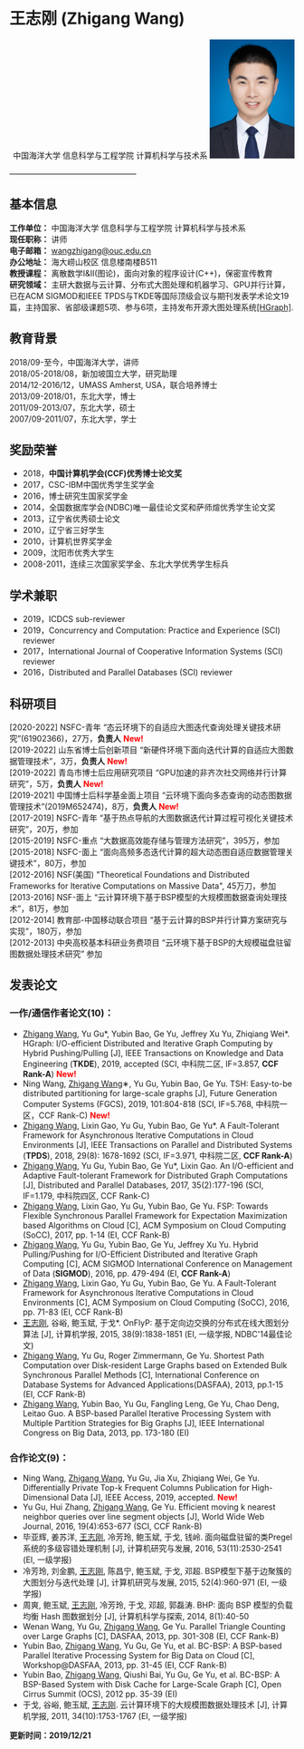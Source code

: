 # 王志刚 (Zhigang Wang)  

<p align="right">
中国海洋大学   
信息科学与工程学院   
计算机科学与技术系
<img src="/zhigang.jpg" alt="图片"  width="150" height="210">
<p align="center"><em></em></p>
</p>

————————————————

## 基本信息
**工作单位：** 中国海洋大学 信息科学与工程学院 计算机科学与技术系   
**现任职称：** 讲师   
**电子邮箱：** wangzhigang@ouc.edu.cn   
**办公地址：** 海大崂山校区 信息楼南楼B511   
**教授课程：** 离散数学I&II(图论)，面向对象的程序设计(C++)，保密宣传教育   
**研究领域：** 主研大数据与云计算、分布式大图处理和机器学习、GPU并行计算，已在ACM SIGMOD和IEEE TPDS与TKDE等国际顶级会议与期刊发表学术论文19篇，主持国家、省部级课题5项、参与6项，主持发布开源大图处理系统[[HGraph]](https://github.com/HybridGraph/HGraph "A Pregel-like Disk-resident Graph Processing System").

## 教育背景
2018/09-至今，中国海洋大学，讲师   
2018/05-2018/08，新加坡国立大学，研究助理   
2014/12-2016/12，UMASS Amherst, USA，联合培养博士   
2013/09-2018/01，东北大学，博士   
2011/09-2013/07，东北大学，硕士   
2007/09-2011/07，东北大学，学士   

## 奖励荣誉
* 2018，**中国计算机学会(CCF)优秀博士论文奖**   
* 2017，CSC-IBM中国优秀学生奖学金   
* 2016，博士研究生国家奖学金   
* 2014，全国数据库学会(NDBC)唯一最佳论文奖和萨师煊优秀学生论文奖   
* 2013，辽宁省优秀硕士论文   
* 2010，辽宁省三好学生   
* 2010，计算机世界奖学金   
* 2009，沈阳市优秀大学生   
* 2008-2011，连续三次国家奖学金、东北大学优秀学生标兵   

## 学术兼职
* 2019，ICDCS sub-reviewer   
* 2019，Concurrency and Computation: Practice and Experience (SCI) reviewer   
* 2017，International Journal of Cooperative Information Systems (SCI) reviewer   
* 2016，Distributed and Parallel Databases (SCI) reviewer   

## 科研项目
[2020-2022] NSFC-青年 “态云环境下的自适应大图迭代查询处理关键技术研究”(61902366)，27万，**负责人** <span style="color:red;">**New!**</span>   
[2019-2022] 山东省博士后创新项目 “新硬件环境下面向迭代计算的自适应大图数据管理技术”，3万，**负责人** <span style="color:red;">**New!**</span>   
[2019-2022] 青岛市博士后应用研究项目 “GPU加速的非齐次社交网络并行计算研究”，5万，**负责人** <span style="color:red;">**New!**</span>   
[2019-2021]	中国博士后科学基金面上项目 “云环境下面向多态查询的动态图数据管理技术”(2019M652474)，8万，**负责人** <span style="color:red;">**New!**</span>   
[2017-2019]	NSFC-青年 “基于热点导航的大图数据迭代计算过程可视化关键技术研究”，20万，参加   
[2015-2019]	NSFC-重点 “大数据高效能存储与管理方法研究”，395万，参加   
[2015-2018]	NSFC-面上 “面向高频多态迭代计算的超大动态图自适应数据管理关键技术”，80万，参加   
[2012-2016]	NSF(美国) "Theoretical Foundations and Distributed Frameworks for Iterative Computations on Massive Data", 45万刀，参加   
[2013-2016]	NSF-面上 “云计算环境下基于BSP模型的大规模图数据查询处理技术”，81万，参加   
[2012-2014]	教育部-中国移动联合项目 “基于云计算的BSP并行计算方案研究与实现”，180万，参加   
[2012-2013]	中央高校基本科研业务费项目 “云环境下基于BSP的大规模磁盘驻留图数据处理技术研究” 参加   

## 发表论文
### 一作/通信作者论文(10)：   
* <u>Zhigang Wang</u>, Yu Gu*, Yubin Bao, Ge Yu, Jeffrey Xu Yu, Zhiqiang Wei*. HGraph: I/O-efficient Distributed and Iterative Graph Computing by Hybrid Pushing/Pulling [J], IEEE Transactions on Knowledge and Data Engineering (**TKDE**), 2019, accepted (SCI, 中科院二区, IF=3.857, **CCF Rank-A**) <span style="color:red;">**New!**</span>    
* Ning Wang, <u>Zhigang Wang</u>∗, Yu Gu, Yubin Bao, Ge Yu. TSH: Easy-to-be distributed partitioning for large-scale graphs [J], Future Generation Computer Systems (FGCS), 2019, 101:804-818 (SCI, IF=5.768, 中科院一区，CCF Rank-C) <span style="color:red;">**New!**</span>   
* <u>Zhigang Wang</u>, Lixin Gao, Yu Gu, Yubin Bao, Ge Yu*. A Fault-Tolerant Framework for Asynchronous Iterative Computations in Cloud Environments [J], IEEE Transactions on Parallel and Distributed Systems (**TPDS**), 2018, 29(8): 1678-1692 (SCI, IF=3.971, 中科院二区, **CCF Rank-A**)   
* <u>Zhigang Wang</u>, Yu Gu, Yubin Bao, Ge Yu*, Lixin Gao. An I/O-efficient and Adaptive Fault-tolerant Framework for Distributed Graph Computations [J], Distributed and Parallel Databases, 2017, 35(2):177-196 (SCI, IF=1.179, 中科院四区, CCF Rank-C)   
* <u>Zhigang Wang</u>, Lixin Gao, Yu Gu, Yubin Bao, Ge Yu. FSP: Towards Flexible Synchronous Parallel Framework for Expectation Maximization based Algorithms on Cloud [C], ACM Symposium on Cloud Computing (SoCC), 2017, pp. 1-14 (EI, CCF Rank-B)   
* <u>Zhigang Wang</u>, Yu Gu, Yubin Bao, Ge Yu, Jeffrey Xu Yu. Hybrid Pulling/Pushing for I/O-Efficient Distributed and Iterative Graph Computing [C], ACM SIGMOD International Conference on Management of Data (**SIGMOD**), 2016, pp. 479-494 (EI, **CCF Rank-A**)   
* <u>Zhigang Wang</u>, Lixin Gao, Yu Gu, Yubin Bao, Ge Yu. A Fault-Tolerant Framework for Asynchronous Iterative Computations in Cloud Environments [C], ACM Symposium on Cloud Computing (SoCC), 2016, pp. 71-83 (EI, CCF Rank-B)   
* <u>王志刚</u>, 谷峪, 鲍玉斌, 于戈*. OnFlyP: 基于定向边交换的分布式在线大图划分算法 [J], 计算机学报, 2015, 38(9):1838-1851 (EI, 一级学报, NDBC'14最佳论文)   
* <u>Zhigang Wang</u>, Yu Gu, Roger Zimmermann, Ge Yu. Shortest Path Computation over Disk-resident Large Graphs based on Extended Bulk Synchronous Parallel Methods [C], International Conference on Database Systems for Advanced Applications(DASFAA), 2013, pp.1-15 (EI, CCF Rank-B)   
* <u>Zhigang Wang</u>, Yubin Bao, Yu Gu, Fangling Leng, Ge Yu, Chao Deng, Leitao Guo. A BSP-based Parallel Iterative Processing System with Multiple Partition Strategies for Big Graphs [J], IEEE International Congress on Big Data, 2013, pp. 173-180 (EI)   

### 合作论文(9)：  
* Ning Wang, <u>Zhigang Wang</u>, Yu Gu, Jia Xu, Zhiqiang Wei, Ge Yu. Differentially Private Top-k Frequent Columns Publication for High-Dimensional Data [J], IEEE Access, 2019, accepted. <span style="color:red;">**New!**</span>   
* Yu Gu, Hui Zhang, <u>Zhigang Wang</u>, Ge Yu. Efficient moving k nearest neighbor queries over line segment objects [J], World Wide Web Journal, 2016, 19(4):653-677 (SCI, CCF Rank-B)   
* 毕亚辉, 姜苏洋, <u>王志刚</u>, 冷芳玲, 鲍玉斌, 于戈, 钱岭. 面向磁盘驻留的类Pregel系统的多级容错处理机制 [J], 计算机研究与发展, 2016, 53(11):2530-2541 (EI, 一级学报)   
* 冷芳玲, 刘金鹏, <u>王志刚</u>, 陈昌宁, 鲍玉斌, 于戈, 邓超. BSP模型下基于边聚簇的大图划分与迭代处理 [J], 计算机研究与发展, 2015, 52(4):960-971 (EI, 一级学报)   
* 周爽, 鲍玉斌, <u>王志刚</u>, 冷芳玲, 于戈, 邓超, 郭磊涛. BHP: 面向 BSP 模型的负载均衡 Hash 图数据划分 [J], 计算机科学与探索, 2014, 8(1):40-50   
* Wenan Wang, Yu Gu, <u>Zhigang Wang</u>, Ge Yu. Parallel Triangle Counting over Large Graphs [C], DASFAA, 2013, pp. 301-308 (EI, CCF Rank-B)   
* Yubin Bao, <u>Zhigang Wang</u>, Yu Gu, Ge Yu, et al. BC-BSP: A BSP-based Parallel Iterative Processing System for Big Data on Cloud [C], Workshop@DASFAA, 2013, pp. 31-45 (EI, CCF Rank-B)   
* Yubin Bao, <u>Zhigang Wang</u>, Qiushi Bai, Yu Gu, Ge Yu, et al. BC-BSP: A BSP-Based System with Disk Cache for Large-Scale Graph [C], Open Cirrus Summit (OCS), 2012 pp. 35-39 (EI)   
* 于戈, 谷峪, 鲍玉斌, <u>王志刚</u>. 云计算环境下的大规模图数据处理技术 [J], 计算机学报, 2011, 34(10):1753-1767 (EI, 一级学报)   


**更新时间：2019/12/21**   
